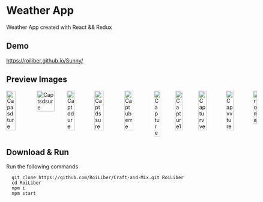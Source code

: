 # Weather App

Weather App created with React && Redux

## Demo

https://roiliber.github.io/Sunny/

## Preview Images

<div style="display: flex; justify-content: space-around flex-wrap: wrap">
  
  <img src="https://i.ibb.co/pKhGmSh/Capasdture.png" alt="Capasdture" border="0" width="30%">
  <img src="https://i.ibb.co/vvJVx7P/Captsdsure.png" alt="Captsdsure" border="0" width="60%" "300px">
  <img src="https://i.ibb.co/xSf4SzF/Captddure.png" alt="Captddure" border="0" width="30%">
  <img src="https://i.ibb.co/vXfkqhC/Captdssure.png" alt="Captdssure" border="0" width="30%">
  <img src="https://i.ibb.co/93jmDy6/Captuberre.png" alt="Captuberre" border="0" width="30%">
  <img src="https://i.ibb.co/PcB26L7/Capture.png" alt="Capture" border="0" width="30%">
  <img src="https://i.ibb.co/p2KrBGg/Capture1.png" alt="Capture1" border="0" width="30%">
  <img src="https://i.ibb.co/hHFbM4g/Capturvve.png" alt="Capturvve" border="0" width="30%">
  <img src="https://i.ibb.co/PFTDT2m/Capvvture.png" alt="Capvvture" border="0" width="30%">
  <img src="https://i.ibb.co/27ZqhKf/roma.png" alt="roma" border="0" width="30% "300px">
</div>

## Download & Run
Run the following commands
```
  git clone https://github.com/RoiLiber/Craft-and-Mix.git RoiLiber
  cd RoiLiber
  npm i
  npm start
```
